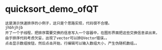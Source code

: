 # quicksort_demo_ofQT
    这是演示快速排序的小例子，这只是个思路实现，代码很不合理。
    jhbhjhjb
    开了一个子线程，把排序需要交换的信息写入一个容器中，在图形界面把这些交换信息读出来，
    由于排序代码考虑欠妥，出现了vector可以排QVector错误。。
    点击显示数组按钮，然后点击开始，行编辑可以输入数组大小，产生伪随机数组。。

